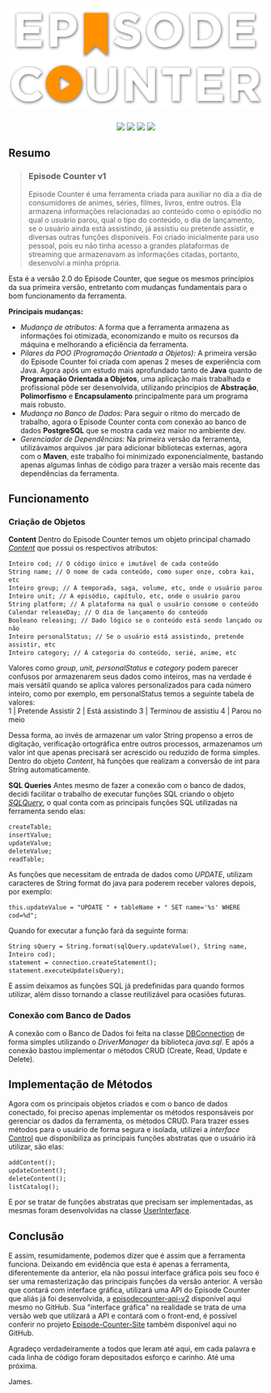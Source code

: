 <h1 width="100%" align="center">
  <center><img src="img/logo.png"/></center>
</h1>
<div class="badges" align="center">
  <img src="https://img.shields.io/static/v1?label=Language&labelColor=FF9C28&message=Java&color=F6F5F2&style=for-the-badge&logo=visualstudiocode"/>
  <img src="https://img.shields.io/static/v1?label=Status&labelColor=FF9C28&message=Finished&color=F6F5F2&style=for-the-badge&logo=github"/>
  <img src="https://img.shields.io/static/v1?label=Version&labelColor=FF9C28&message=2.0.0&color=F6F5F2&style=for-the-badge&logo=vonage"/>
  <img src="https://img.shields.io/static/v1?label=License&labelColor=FF9C28&message=MIT&color=F6F5F2&style=for-the-badge&logo=perforce"/>
</div>
<h2 id="resumo">Resumo</h2>
<blockquote>
<h3 id="episode-counter-v1">Episode Counter v1</h3>
<p>Episode Counter é uma ferramenta criada para auxiliar no dia a dia de consumidores de animes, séries, filmes, livros, entre outros. Ela armazena informações relacionadas ao conteúdo como o episódio no qual o usuário parou, qual o tipo do conteúdo, o dia de lançamento, se o usuário ainda está assistindo, já assistiu ou pretende assistir, e diversas outras funções disponíveis.
Foi criado inicialmente para uso pessoal, pois eu não tinha acesso a grandes plataformas de streaming que armazenavam as informações citadas, portanto, desenvolvi a minha própria.</p>
</blockquote>
<p>Esta é a  versão 2.0 do Episode Counter, que segue os mesmos princípios da sua primeira versão, entretanto com mudanças fundamentais para o bom funcionamento da ferramenta.</p>
<p><strong>Principais mudanças:</strong></p>
<ul>
<li><em>Mudança de atributos:</em>
A forma que a ferramenta armazena as informações foi otimizada, economizando e muito os recursos da máquina e melhorando a eficiência da ferramenta.</li>
<li><em>Pilares da POO (Programação Orientada a Objetos):</em>
A primeira versão do Episode Counter foi criada com apenas 2 meses de experiência com Java. Agora após um estudo mais aprofundado tanto de <strong>Java</strong> quanto de <strong>Programação Orientada a Objetos</strong>, uma aplicação mais trabalhada e profissional pôde ser desenvolvida, utilizando princípios de <strong>Abstração</strong>, <strong>Polimorfismo</strong> e <strong>Encapsulamento</strong> principalmente para um programa mais robusto.</li>
<li><em>Mudança no Banco de Dados:</em>
Para seguir o ritmo do mercado de trabalho, agora o Episode Counter conta com conexão ao banco de dados <strong>PostgreSQL</strong> que se mostra cada vez maior no ambiente dev.</li>
<li><em>Gerenciador de Dependências:</em>
Na primeira versão da ferramenta, utilizávamos arquivos .jar para adicionar bibliotecas externas, agora com o <strong>Maven</strong>, este trabalho foi minimizado exponencialmente, bastando apenas algumas linhas de código para trazer a versão mais recente das dependências da ferramenta.</li>
</ul>
<h2 id="funcionamento">Funcionamento</h2>
<h3 id="cria-o-de-objetos">Criação de Objetos</h3>
<p><strong>Content</strong>
Dentro do Episode Counter temos um objeto principal chamado <em><a href="https://github.com/jnbdotdev/Episode-Counter-v2/blob/master/src/main/java/com/jnb/models/Content.java">Content</a></em> que possui os respectivos atributos:</p>
<pre><code>Inteiro cod; <span class="hljs-comment">// O código único e imutável de cada conteúdo</span>
<span class="hljs-keyword">String</span> <span class="hljs-keyword">name</span>; <span class="hljs-comment">// O nome de cada conteúdo, como super onze, cobra kai, etc</span>
Inteiro group; <span class="hljs-comment">// A temporada, saga, volume, etc, onde o usuário parou</span>
Inteiro <span class="hljs-keyword">unit</span>; <span class="hljs-comment">// A episódio, capítulo, etc, onde o usuário parou</span>
<span class="hljs-keyword">String</span> <span class="hljs-keyword">platform</span>; <span class="hljs-comment">// A plataforma na qual o usuário consome o conteúdo</span>
Calendar releaseDay; <span class="hljs-comment">// O dia de lançamento do conteúdo</span>
Booleano releasing; <span class="hljs-comment">// Dado lógico se o conteúdo está sendo lançado ou não</span>
Inteiro personalStatus; <span class="hljs-comment">// Se o usuário está assistindo, pretende assistir, etc</span>
Inteiro category; <span class="hljs-comment">// A categoria do conteúdo, serié, anime, etc</span>
</code></pre><p>Valores como <em>group</em>, <em>unit</em>, <em>personalStatus</em> e <em>category</em> podem parecer confusos por armazenarem seus dados como inteiros, mas na verdade é mais versátil quando se aplica valores personalizados para cada número inteiro, como por exemplo, em personalStatus temos a seguinte tabela de valores:
<br>
1 | Pretende Assistir
2 | Está assistindo
3 | Terminou de assistiu
4 | Parou no meio
<br>
</p>
<p>Dessa forma, ao invés de armazenar um valor String propenso a erros de digitação, verificação ortográfica entre outros processos, armazenamos um valor int que apenas precisará ser acrescido ou reduzido de forma simples.
Dentro do objeto <em>Content</em>, há funções que realizam a conversão de int para String automaticamente.</p>
<p><strong>SQL Queries</strong>
Antes mesmo de fazer a conexão com o banco de dados, decidi facilitar o trabalho de executar funções SQL criando o objeto <em><a href="https://github.com/jnbdotdev/Episode-Counter-v2/blob/master/src/main/java/com/jnb/db/SQLQuery.java">SQLQuery</a></em>, o qual conta com as principais funções  SQL utilizadas na ferramenta sendo elas:</p>
<pre><code>createTable<span class="hljs-comment">;</span>
insertValue<span class="hljs-comment">;</span>
updateValue<span class="hljs-comment">;</span>
deleteValue<span class="hljs-comment">;</span>
readTable<span class="hljs-comment">;</span>
</code></pre><p>As funções que necessitam de entrada de dados como <em>UPDATE</em>, utilizam caracteres de String format do java para poderem receber valores depois, por exemplo:</p>
<pre><code>this.updateValue = "<span class="hljs-keyword">UPDATE</span> <span class="hljs-string">" + tableName + "</span> <span class="hljs-keyword">SET</span> <span class="hljs-keyword">name</span>=<span class="hljs-string">'%s'</span> <span class="hljs-keyword">WHERE</span> cod=%d<span class="hljs-string">";</span>
</code></pre><p>Quando for executar a função fará da seguinte forma:</p>
<pre><code><span class="hljs-keyword">String</span> sQuery = <span class="hljs-keyword">String</span>.format(sqlQuery.updateValue(), <span class="hljs-keyword">String</span> <span class="hljs-keyword">name</span>, Inteiro cod);
statement = connection.createStatement();
statement.executeUpdate(sQuery);
</code></pre><p>E assim deixamos as funções SQL já predefinidas para quando formos utilizar, além disso tornando a classe reutilizável para ocasiões futuras.</p>
<h3 id="conex-o-com-banco-de-dados">Conexão com Banco de Dados</h3>
<p>A conexão com o Banco de Dados foi feita na classe <a href="https://github.com/jnbdotdev/Episode-Counter-v2/blob/master/src/main/java/com/jnb/db/connection/DBConnection.java">DBConnection</a> de forma simples utilizando o <em>DriverManager</em> da biblioteca <em>java.sql</em>. E após a conexão bastou implementar o métodos CRUD (Create, Read, Update e Delete).</p>
<h2 id="implementa-o-de-m-todos">Implementação de Métodos</h2>
<p>Agora com os principais objetos criados e com o banco de dados conectado, foi preciso apenas implementar os métodos responsáveis por gerenciar os dados da ferramenta, os métodos CRUD.
Para trazer esses métodos para o usuário de forma segura e isolada, utilizei a <em>interface</em> <a href="https://github.com/jnbdotdev/Episode-Counter-v2/blob/master/src/main/java/com/jnb/models/Control.java">Control</a> que disponibiliza as principais funções abstratas que o usuário irá utilizar, são elas:</p>
<pre><code>addContent()<span class="hljs-comment">;</span>
updateContent()<span class="hljs-comment">;</span>
deleteContent()<span class="hljs-comment">;</span>
listCatalog()<span class="hljs-comment">;</span>
</code></pre><p>E por se tratar de funções abstratas que precisam ser implementadas, as mesmas foram desenvolvidas na classe <a href="https://github.com/jnbdotdev/Episode-Counter-v2/blob/master/src/main/java/com/jnb/models/UserInterface.java">UserInterface</a>.</p>
<h2 id="conclus-o">Conclusão</h2>
<p>E assim, resumidamente, podemos dizer que é assim que a ferramenta funciona. Deixando em evidência que esta é apenas a ferramenta, diferentemente da anterior, ela não possui interface gráfica pois seu foco é ser uma remasterização das principais funções da versão anterior.
A versão que contará com interface gráfica, utilizará uma API do Episode Counter que aliás já foi desenvolvida, a <a href="https://github.com/jnbdotdev/episodecounter-api-v2">episodecounter-api-v2</a> disponível aqui mesmo no GitHub. Sua &quot;interface gráfica&quot; na realidade se trata de uma versão web que utilizará a API e contará com o front-end, é possível conferir no projeto <a href="https://github.com/jnbdotdev/Episode-Counter-Site">Episode-Counter-Site</a> também disponível aqui  no GitHub.</p>
<p>Agradeço verdadeiramente a todos que leram até aqui, em cada palavra e cada linha de código foram depositados esforço e carinho.
Até uma próxima.</p>
<p>James.</p>

